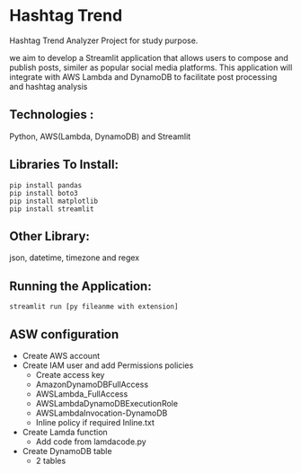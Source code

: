 # Hashtag Trend
Hashtag Trend Analyzer Project for study purpose.

we aim to develop a Streamlit application that allows users to compose and publish posts, similer as popular social media platforms. This application will integrate with AWS Lambda and DynamoDB to facilitate post processing and hashtag analysis

## Technologies : 
Python, AWS(Lambda, DynamoDB) and Streamlit

## Libraries To Install:
    pip install pandas
    pip install boto3
    pip install matplotlib
    pip install streamlit

## Other Library:
json, datetime, timezone and regex

## Running the Application:    
    streamlit run [py fileanme with extension]

## ASW configuration
  * Create AWS account
  * Create IAM user and add Permissions policies
    - Create access key
    - AmazonDynamoDBFullAccess
    - AWSLambda_FullAccess
    - AWSLambdaDynamoDBExecutionRole
    - AWSLambdaInvocation-DynamoDB
    - Inline policy if required Inline.txt
  * Create Lamda function
    - Add code from lamdacode.py  
  * Create DynamoDB table
    - 2 tables
